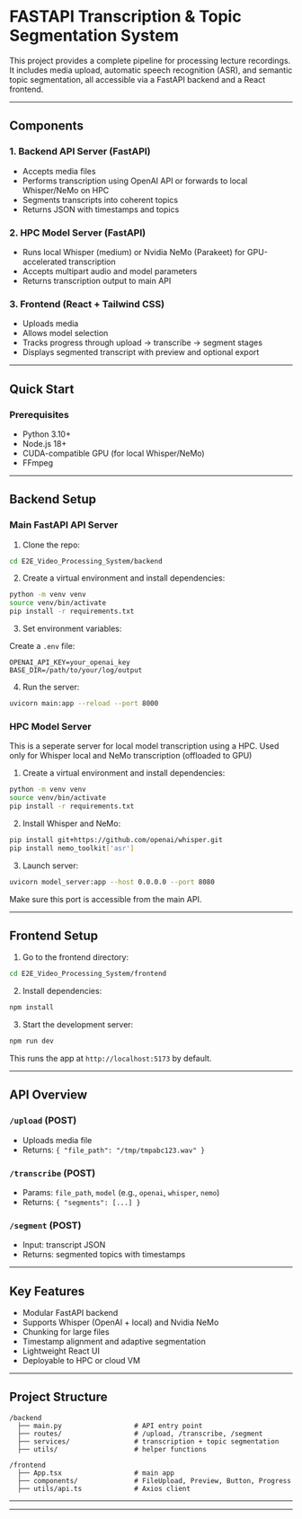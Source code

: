 
# FASTAPI Transcription & Topic Segmentation System

This project provides a complete pipeline for processing lecture recordings. It includes media upload, automatic speech recognition (ASR), and semantic topic segmentation, all accessible via a FastAPI backend and a React frontend.

---

## Components

### 1. Backend API Server (FastAPI)
- Accepts media files
- Performs transcription using OpenAI API or forwards to local Whisper/NeMo on HPC
- Segments transcripts into coherent topics
- Returns JSON with timestamps and topics

### 2. HPC Model Server (FastAPI)
- Runs local Whisper (medium) or Nvidia NeMo (Parakeet) for GPU-accelerated transcription
- Accepts multipart audio and model parameters
- Returns transcription output to main API

### 3. Frontend (React + Tailwind CSS)
- Uploads media
- Allows model selection
- Tracks progress through upload → transcribe → segment stages
- Displays segmented transcript with preview and optional export

---

## Quick Start

### Prerequisites

- Python 3.10+
- Node.js 18+
- CUDA-compatible GPU (for local Whisper/NeMo)
- FFmpeg

---

## Backend Setup

### Main FastAPI API Server

1. Clone the repo:

```bash
cd E2E_Video_Processing_System/backend
```

2. Create a virtual environment and install dependencies:

```bash
python -m venv venv
source venv/bin/activate
pip install -r requirements.txt
```

3. Set environment variables:

Create a `.env` file:

```env
OPENAI_API_KEY=your_openai_key
BASE_DIR=/path/to/your/log/output
```

4. Run the server:

```bash
uvicorn main:app --reload --port 8000
```

### HPC Model Server
This is a seperate server for local model transcription using a HPC.
Used only for Whisper local and NeMo transcription (offloaded to GPU)

1. Create a virtual environment and install dependencies:

```bash
python -m venv venv
source venv/bin/activate
pip install -r requirements.txt
```
2. Install Whisper and NeMo:

```bash
pip install git+https://github.com/openai/whisper.git
pip install nemo_toolkit['asr']
```
3. Launch server:

```bash
uvicorn model_server:app --host 0.0.0.0 --port 8080
```

Make sure this port is accessible from the main API.

---

## Frontend Setup

1. Go to the frontend directory:

```bash
cd E2E_Video_Processing_System/frontend
```

2. Install dependencies:

```bash
npm install
```

3. Start the development server:

```bash
npm run dev
```

This runs the app at `http://localhost:5173` by default.

---

## API Overview

### `/upload` (POST)

- Uploads media file
- Returns: `{ "file_path": "/tmp/tmpabc123.wav" }`

### `/transcribe` (POST)

- Params: `file_path`, `model` (e.g., `openai`, `whisper`, `nemo`)
- Returns: `{ "segments": [...] }`

### `/segment` (POST)

- Input: transcript JSON
- Returns: segmented topics with timestamps

---

## Key Features

- Modular FastAPI backend
- Supports Whisper (OpenAI + local) and Nvidia NeMo
- Chunking for large files
- Timestamp alignment and adaptive segmentation
- Lightweight React UI
- Deployable to HPC or cloud VM

---

## Project Structure

```
/backend
  ├── main.py                  # API entry point
  ├── routes/                  # /upload, /transcribe, /segment
  ├── services/                # transcription + topic segmentation
  ├── utils/                   # helper functions

/frontend
  ├── App.tsx                  # main app
  ├── components/              # FileUpload, Preview, Button, Progress
  ├── utils/api.ts             # Axios client
```

---


---

